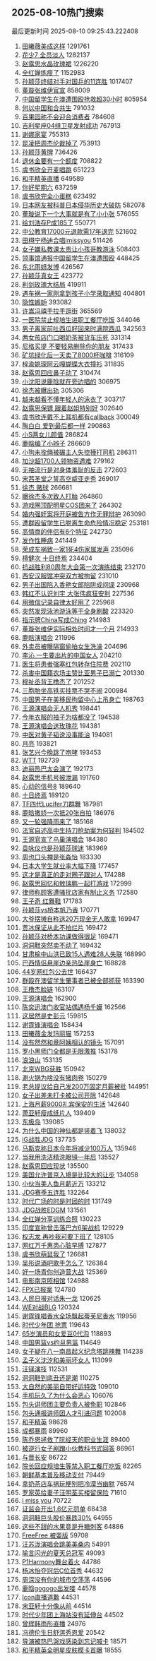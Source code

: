 ## 2025-08-10热门搜索 
最后更新时间 2025-08-10 09:25:43.222408 
1. [田曦薇美成这样](https://s.weibo.com/weibo?q=%E7%94%B0%E6%9B%A6%E8%96%87%E7%BE%8E%E6%88%90%E8%BF%99%E6%A0%B7&t=31&band_rank=1&Refer=top) 1291761
1. [花少7 全员淡人](https://s.weibo.com/weibo?q=%E8%8A%B1%E5%B0%917%20%E5%85%A8%E5%91%98%E6%B7%A1%E4%BA%BA&t=31&band_rank=1&Refer=top) 1282137
1. [赵露思水晶玫瑰裙](https://s.weibo.com/weibo?q=%23%E8%B5%B5%E9%9C%B2%E6%80%9D%E6%B0%B4%E6%99%B6%E7%8E%AB%E7%91%B0%E8%A3%99%23&t=31&band_rank=1&Refer=top) 1226220
1. [全红婵练瘦了](https://s.weibo.com/weibo?q=%E5%85%A8%E7%BA%A2%E5%A9%B5%E7%BB%83%E7%98%A6%E4%BA%86&t=31&band_rank=1&Refer=top) 1152983
1. [孙颖莎终结对手对国乒的11连胜](https://s.weibo.com/weibo?q=%23%E5%AD%99%E9%A2%96%E8%8E%8E%E7%BB%88%E7%BB%93%E5%AF%B9%E6%89%8B%E5%AF%B9%E5%9B%BD%E4%B9%92%E7%9A%8411%E8%BF%9E%E8%83%9C%23&t=31&band_rank=2&Refer=top) 1017407
1. [董璇张维伊官宣](https://s.weibo.com/weibo?q=%23%E8%91%A3%E7%92%87%E5%BC%A0%E7%BB%B4%E4%BC%8A%E5%AE%98%E5%AE%A3%23&t=31&band_rank=2&Refer=top) 858009
1. [中国留学生在澳遭围殴抢救超30小时](https://s.weibo.com/weibo?q=%23%E4%B8%AD%E5%9B%BD%E7%95%99%E5%AD%A6%E7%94%9F%E5%9C%A8%E6%BE%B3%E9%81%AD%E5%9B%B4%E6%AE%B4%E6%8A%A2%E6%95%91%E8%B6%8530%E5%B0%8F%E6%97%B6%23&t=31&band_rank=2&Refer=top) 805954
1. [何以中国和合共生](https://s.weibo.com/weibo?q=%23%E4%BD%95%E4%BB%A5%E4%B8%AD%E5%9B%BD%E5%92%8C%E5%90%88%E5%85%B1%E7%94%9F%23&t=31&band_rank=3&Refer=top) 791032
1. [百果园称不会迎合消费者](https://s.weibo.com/weibo?q=%23%E7%99%BE%E6%9E%9C%E5%9B%AD%E7%A7%B0%E4%B8%8D%E4%BC%9A%E8%BF%8E%E5%90%88%E6%B6%88%E8%B4%B9%E8%80%85%23&t=31&band_rank=4&Refer=top) 784608
1. [吉利星座04组卫星发射成功](https://s.weibo.com/weibo?q=%23%E5%90%89%E5%88%A9%E6%98%9F%E5%BA%A704%E7%BB%84%E5%8D%AB%E6%98%9F%E5%8F%91%E5%B0%84%E6%88%90%E5%8A%9F%23&t=31&band_rank=3&Refer=top) 767913
1. [谢娜家宴](https://s.weibo.com/weibo?q=%23%E8%B0%A2%E5%A8%9C%E5%AE%B6%E5%AE%B4%23&t=31&band_rank=4&Refer=top) 755313
1. [昆凌把周杰伦裁掉了](https://s.weibo.com/weibo?q=%E6%98%86%E5%87%8C%E6%8A%8A%E5%91%A8%E6%9D%B0%E4%BC%A6%E8%A3%81%E6%8E%89%E4%BA%86&t=31&band_rank=4&Refer=top) 753913
1. [孙颖莎黄牌](https://s.weibo.com/weibo?q=%23%E5%AD%99%E9%A2%96%E8%8E%8E%E9%BB%84%E7%89%8C%23&t=31&band_rank=5&Refer=top) 736426
1. [退休金要有一个额度](https://s.weibo.com/weibo?q=%E9%80%80%E4%BC%91%E9%87%91%E8%A6%81%E6%9C%89%E4%B8%80%E4%B8%AA%E9%A2%9D%E5%BA%A6&t=31&band_rank=5&Refer=top) 708822
1. [虞书欣全开麦唱跳](https://s.weibo.com/weibo?q=%E8%99%9E%E4%B9%A6%E6%AC%A3%E5%85%A8%E5%BC%80%E9%BA%A6%E5%94%B1%E8%B7%B3&t=31&band_rank=5&Refer=top) 651223
1. [和平精英直播](https://s.weibo.com/weibo?q=%E5%92%8C%E5%B9%B3%E7%B2%BE%E8%8B%B1%E7%9B%B4%E6%92%AD&t=31&band_rank=6&Refer=top) 649589
1. [你好星期六](https://s.weibo.com/weibo?q=%E4%BD%A0%E5%A5%BD%E6%98%9F%E6%9C%9F%E5%85%AD&t=31&band_rank=7&Refer=top) 637259
1. [虞书欣完全小蛋糕](https://s.weibo.com/weibo?q=%23%E8%99%9E%E4%B9%A6%E6%AC%A3%E5%AE%8C%E5%85%A8%E5%B0%8F%E8%9B%8B%E7%B3%95%23&t=31&band_rank=8&Refer=top) 623492
1. [日本网友被科普日本侵华历史大破防](https://s.weibo.com/weibo?q=%23%E6%97%A5%E6%9C%AC%E7%BD%91%E5%8F%8B%E8%A2%AB%E7%A7%91%E6%99%AE%E6%97%A5%E6%9C%AC%E4%BE%B5%E5%8D%8E%E5%8E%86%E5%8F%B2%E5%A4%A7%E7%A0%B4%E9%98%B2%23&t=31&band_rank=6&Refer=top) 582078
1. [董璇说下一个大事就是有了小小张](https://s.weibo.com/weibo?q=%23%E8%91%A3%E7%92%87%E8%AF%B4%E4%B8%8B%E4%B8%80%E4%B8%AA%E5%A4%A7%E4%BA%8B%E5%B0%B1%E6%98%AF%E6%9C%89%E4%BA%86%E5%B0%8F%E5%B0%8F%E5%BC%A0%23&t=31&band_rank=7&Refer=top) 576055
1. [给刘浩存P成185了](https://s.weibo.com/weibo?q=%E7%BB%99%E5%88%98%E6%B5%A9%E5%AD%98P%E6%88%90185%E4%BA%86&t=31&band_rank=8&Refer=top) 550771
1. [中公教育17000元退款需17年退完](https://s.weibo.com/weibo?q=%23%E4%B8%AD%E5%85%AC%E6%95%99%E8%82%B217000%E5%85%83%E9%80%80%E6%AC%BE%E9%9C%8017%E5%B9%B4%E9%80%80%E5%AE%8C%23&t=31&band_rank=9&Refer=top) 521602
1. [田栩宁杨迪合唱imissyou](https://s.weibo.com/weibo?q=%23%E7%94%B0%E6%A0%A9%E5%AE%81%E6%9D%A8%E8%BF%AA%E5%90%88%E5%94%B1imissyou%23&t=31&band_rank=4&Refer=top) 511426
1. [女子嫌私教课太贵让小孩哥教游泳](https://s.weibo.com/weibo?q=%23%E5%A5%B3%E5%AD%90%E5%AB%8C%E7%A7%81%E6%95%99%E8%AF%BE%E5%A4%AA%E8%B4%B5%E8%AE%A9%E5%B0%8F%E5%AD%A9%E5%93%A5%E6%95%99%E6%B8%B8%E6%B3%B3%23&t=31&band_rank=5&Refer=top) 508403
1. [领事馆通报中国留学生在澳遭围殴](https://s.weibo.com/weibo?q=%23%E9%A2%86%E4%BA%8B%E9%A6%86%E9%80%9A%E6%8A%A5%E4%B8%AD%E5%9B%BD%E7%95%99%E5%AD%A6%E7%94%9F%E5%9C%A8%E6%BE%B3%E9%81%AD%E5%9B%B4%E6%AE%B4%23&t=31&band_rank=6&Refer=top) 448425
1. [东北雨姐发博](https://s.weibo.com/weibo?q=%23%E4%B8%9C%E5%8C%97%E9%9B%A8%E5%A7%90%E5%8F%91%E5%8D%9A%23&t=31&band_rank=7&Refer=top) 426567
1. [孙颖莎真女王](https://s.weibo.com/weibo?q=%E5%AD%99%E9%A2%96%E8%8E%8E%E7%9C%9F%E5%A5%B3%E7%8E%8B&t=31&band_rank=10&Refer=top) 423772
1. [利剑玫瑰大结局](https://s.weibo.com/weibo?q=%E5%88%A9%E5%89%91%E7%8E%AB%E7%91%B0%E5%A4%A7%E7%BB%93%E5%B1%80&t=31&band_rank=13&Refer=top) 419911
1. [遇车祸一家刚拿到孩子小学录取通知](https://s.weibo.com/weibo?q=%23%E9%81%87%E8%BD%A6%E7%A5%B8%E4%B8%80%E5%AE%B6%E5%88%9A%E6%8B%BF%E5%88%B0%E5%AD%A9%E5%AD%90%E5%B0%8F%E5%AD%A6%E5%BD%95%E5%8F%96%E9%80%9A%E7%9F%A5%23&t=31&band_rank=8&Refer=top) 404801
1. [隐性嫉妒](https://s.weibo.com/weibo?q=%E9%9A%90%E6%80%A7%E5%AB%89%E5%A6%92&t=31&band_rank=15&Refer=top) 393082
1. [许嵩冯禧手拉手逛街](https://s.weibo.com/weibo?q=%23%E8%AE%B8%E5%B5%A9%E5%86%AF%E7%A6%A7%E6%89%8B%E6%8B%89%E6%89%8B%E9%80%9B%E8%A1%97%23&t=31&band_rank=12&Refer=top) 365569
1. [一医院禁止规培生进职工餐厅吃饭](https://s.weibo.com/weibo?q=%23%E4%B8%80%E5%8C%BB%E9%99%A2%E7%A6%81%E6%AD%A2%E8%A7%84%E5%9F%B9%E7%94%9F%E8%BF%9B%E8%81%8C%E5%B7%A5%E9%A4%90%E5%8E%85%E5%90%83%E9%A5%AD%23&t=31&band_rank=10&Refer=top) 344046
1. [男子离家前吐西瓜籽回来时满院西瓜](https://s.weibo.com/weibo?q=%23%E7%94%B7%E5%AD%90%E7%A6%BB%E5%AE%B6%E5%89%8D%E5%90%90%E8%A5%BF%E7%93%9C%E7%B1%BD%E5%9B%9E%E6%9D%A5%E6%97%B6%E6%BB%A1%E9%99%A2%E8%A5%BF%E7%93%9C%23&t=31&band_rank=21&Refer=top) 342563
1. [两女孩店门口喝奶茶被货车压死](https://s.weibo.com/weibo?q=%E4%B8%A4%E5%A5%B3%E5%AD%A9%E5%BA%97%E9%97%A8%E5%8F%A3%E5%96%9D%E5%A5%B6%E8%8C%B6%E8%A2%AB%E8%B4%A7%E8%BD%A6%E5%8E%8B%E6%AD%BB&t=31&band_rank=11&Refer=top) 331314
1. [尼格买提 不要轻易删除你的朋友](https://s.weibo.com/weibo?q=%E5%B0%BC%E6%A0%BC%E4%B9%B0%E6%8F%90%20%E4%B8%8D%E8%A6%81%E8%BD%BB%E6%98%93%E5%88%A0%E9%99%A4%E4%BD%A0%E7%9A%84%E6%9C%8B%E5%8F%8B&t=31&band_rank=13&Refer=top) 317433
1. [矿坑绿化后一天卖了8000杯咖啡](https://s.weibo.com/weibo?q=%23%E7%9F%BF%E5%9D%91%E7%BB%BF%E5%8C%96%E5%90%8E%E4%B8%80%E5%A4%A9%E5%8D%96%E4%BA%868000%E6%9D%AF%E5%92%96%E5%95%A1%23&t=31&band_rank=10&Refer=top) 316109
1. [梓渝姚琛阿云嘎蝴蝶大衣撞衫](https://s.weibo.com/weibo?q=%E6%A2%93%E6%B8%9D%E5%A7%9A%E7%90%9B%E9%98%BF%E4%BA%91%E5%98%8E%E8%9D%B4%E8%9D%B6%E5%A4%A7%E8%A1%A3%E6%92%9E%E8%A1%AB&t=31&band_rank=14&Refer=top) 311835
1. [赵露思回应鼻子动了](https://s.weibo.com/weibo?q=%23%E8%B5%B5%E9%9C%B2%E6%80%9D%E5%9B%9E%E5%BA%94%E9%BC%BB%E5%AD%90%E5%8A%A8%E4%BA%86%23&t=31&band_rank=11&Refer=top) 310474
1. [小沈阳说鹿晗就在旁边唱的](https://s.weibo.com/weibo?q=%23%E5%B0%8F%E6%B2%88%E9%98%B3%E8%AF%B4%E9%B9%BF%E6%99%97%E5%B0%B1%E5%9C%A8%E6%97%81%E8%BE%B9%E5%94%B1%E7%9A%84%23&t=31&band_rank=9&Refer=top) 306975
1. [徐杰被曝出轨](https://s.weibo.com/weibo?q=%23%E5%BE%90%E6%9D%B0%E8%A2%AB%E6%9B%9D%E5%87%BA%E8%BD%A8%23&t=31&band_rank=12&Refer=top) 305306
1. [越来越看不懂年轻人的泳衣了](https://s.weibo.com/weibo?q=%E8%B6%8A%E6%9D%A5%E8%B6%8A%E7%9C%8B%E4%B8%8D%E6%87%82%E5%B9%B4%E8%BD%BB%E4%BA%BA%E7%9A%84%E6%B3%B3%E8%A1%A3%E4%BA%86&t=31&band_rank=17&Refer=top) 303717
1. [赵露思保镖 跟着赵姐特别好](https://s.weibo.com/weibo?q=%E8%B5%B5%E9%9C%B2%E6%80%9D%E4%BF%9D%E9%95%96%20%E8%B7%9F%E7%9D%80%E8%B5%B5%E5%A7%90%E7%89%B9%E5%88%AB%E5%A5%BD&t=31&band_rank=15&Refer=top) 302640
1. [虞书欣连戴不上耳机都有callback](https://s.weibo.com/weibo?q=%E8%99%9E%E4%B9%A6%E6%AC%A3%E8%BF%9E%E6%88%B4%E4%B8%8D%E4%B8%8A%E8%80%B3%E6%9C%BA%E9%83%BD%E6%9C%89callback&t=31&band_rank=13&Refer=top) 300049
1. [陶白白 爱到最后都一样](https://s.weibo.com/weibo?q=%E9%99%B6%E7%99%BD%E7%99%BD%20%E7%88%B1%E5%88%B0%E6%9C%80%E5%90%8E%E9%83%BD%E4%B8%80%E6%A0%B7&t=31&band_rank=2&Refer=top) 290863
1. [小S两女儿颜值](https://s.weibo.com/weibo?q=%23%E5%B0%8FS%E4%B8%A4%E5%A5%B3%E5%84%BF%E9%A2%9C%E5%80%BC%23&t=31&band_rank=15&Refer=top) 286824
1. [鹿晗编了小辫子](https://s.weibo.com/weibo?q=%23%E9%B9%BF%E6%99%97%E7%BC%96%E4%BA%86%E5%B0%8F%E8%BE%AB%E5%AD%90%23&t=31&band_rank=16&Refer=top) 286609
1. [小狗未拴绳被碾主人失控捶打司机](https://s.weibo.com/weibo?q=%23%E5%B0%8F%E7%8B%97%E6%9C%AA%E6%8B%B4%E7%BB%B3%E8%A2%AB%E7%A2%BE%E4%B8%BB%E4%BA%BA%E5%A4%B1%E6%8E%A7%E6%8D%B6%E6%89%93%E5%8F%B8%E6%9C%BA%23&t=31&band_rank=16&Refer=top) 286311
1. [加沙超1700人领物资遇难](https://s.weibo.com/weibo?q=%23%E5%8A%A0%E6%B2%99%E8%B6%851700%E4%BA%BA%E9%A2%86%E7%89%A9%E8%B5%84%E9%81%87%E9%9A%BE%23&t=31&band_rank=10&Refer=top) 279162
1. [无袖流行是对身体羞耻的反击](https://s.weibo.com/weibo?q=%23%E6%97%A0%E8%A2%96%E6%B5%81%E8%A1%8C%E6%98%AF%E5%AF%B9%E8%BA%AB%E4%BD%93%E7%BE%9E%E8%80%BB%E7%9A%84%E5%8F%8D%E5%87%BB%23&t=31&band_rank=11&Refer=top) 272603
1. [宋茜圣堂之誓高空威亚走秀](https://s.weibo.com/weibo?q=%23%E5%AE%8B%E8%8C%9C%E5%9C%A3%E5%A0%82%E4%B9%8B%E8%AA%93%E9%AB%98%E7%A9%BA%E5%A8%81%E4%BA%9A%E8%B5%B0%E7%A7%80%23&t=31&band_rank=17&Refer=top) 269017
1. [徐杰 赌球](https://s.weibo.com/weibo?q=%E5%BE%90%E6%9D%B0%20%E8%B5%8C%E7%90%83&t=31&band_rank=18&Refer=top) 266681
1. [曝徐杰多次致人打胎](https://s.weibo.com/weibo?q=%23%E6%9B%9D%E5%BE%90%E6%9D%B0%E5%A4%9A%E6%AC%A1%E8%87%B4%E4%BA%BA%E6%89%93%E8%83%8E%23&t=31&band_rank=12&Refer=top) 264860
1. [游戏圈顶配明星COS团来了](https://s.weibo.com/weibo?q=%23%E6%B8%B8%E6%88%8F%E5%9C%88%E9%A1%B6%E9%85%8D%E6%98%8E%E6%98%9FCOS%E5%9B%A2%E6%9D%A5%E4%BA%86%23&t=31&band_rank=19&Refer=top) 264302
1. [婚内强奸案将开庭被告方作无罪辩护](https://s.weibo.com/weibo?q=%23%E5%A9%9A%E5%86%85%E5%BC%BA%E5%A5%B8%E6%A1%88%E5%B0%86%E5%BC%80%E5%BA%AD%E8%A2%AB%E5%91%8A%E6%96%B9%E4%BD%9C%E6%97%A0%E7%BD%AA%E8%BE%A9%E6%8A%A4%23&t=31&band_rank=20&Refer=top) 263090
1. [遭群殴留学生已脱离生命危险情况稳定](https://s.weibo.com/weibo?q=%23%E9%81%AD%E7%BE%A4%E6%AE%B4%E7%95%99%E5%AD%A6%E7%94%9F%E5%B7%B2%E8%84%B1%E7%A6%BB%E7%94%9F%E5%91%BD%E5%8D%B1%E9%99%A9%E6%83%85%E5%86%B5%E7%A8%B3%E5%AE%9A%23&t=31&band_rank=13&Refer=top) 253181
1. [高情商的伴侣有6个特征](https://s.weibo.com/weibo?q=%23%E9%AB%98%E6%83%85%E5%95%86%E7%9A%84%E4%BC%B4%E4%BE%A3%E6%9C%896%E4%B8%AA%E7%89%B9%E5%BE%81%23&t=31&band_rank=20&Refer=top) 242730
1. [发作性睡病](https://s.weibo.com/weibo?q=%E5%8F%91%E4%BD%9C%E6%80%A7%E7%9D%A1%E7%97%85&t=31&band_rank=33&Refer=top) 241449
1. [荣成车祸致一家1死4伤家属发声](https://s.weibo.com/weibo?q=%23%E8%8D%A3%E6%88%90%E8%BD%A6%E7%A5%B8%E8%87%B4%E4%B8%80%E5%AE%B61%E6%AD%BB4%E4%BC%A4%E5%AE%B6%E5%B1%9E%E5%8F%91%E5%A3%B0%23&t=31&band_rank=17&Refer=top) 235096
1. [檀健次 十日终焉](https://s.weibo.com/weibo?q=%E6%AA%80%E5%81%A5%E6%AC%A1%20%E5%8D%81%E6%97%A5%E7%BB%88%E7%84%89&t=31&band_rank=6&Refer=top) 234404
1. [抗战胜利80周年大会第一次演练结束](https://s.weibo.com/weibo?q=%23%E6%8A%97%E6%88%98%E8%83%9C%E5%88%A980%E5%91%A8%E5%B9%B4%E5%A4%A7%E4%BC%9A%E7%AC%AC%E4%B8%80%E6%AC%A1%E6%BC%94%E7%BB%83%E7%BB%93%E6%9D%9F%23&t=31&band_rank=15&Refer=top) 232170
1. [西安汉服馆冲突双方被拘留](https://s.weibo.com/weibo?q=%23%E8%A5%BF%E5%AE%89%E6%B1%89%E6%9C%8D%E9%A6%86%E5%86%B2%E7%AA%81%E5%8F%8C%E6%96%B9%E8%A2%AB%E6%8B%98%E7%95%99%23&t=31&band_rank=22&Refer=top) 231010
1. [男子出国陷入香艳女郎陷阱成间谍](https://s.weibo.com/weibo?q=%23%E7%94%B7%E5%AD%90%E5%87%BA%E5%9B%BD%E9%99%B7%E5%85%A5%E9%A6%99%E8%89%B3%E5%A5%B3%E9%83%8E%E9%99%B7%E9%98%B1%E6%88%90%E9%97%B4%E8%B0%8D%23&t=31&band_rank=16&Refer=top) 230968
1. [韩红不认识刘宇 大张伟疯狂安利](https://s.weibo.com/weibo?q=%E9%9F%A9%E7%BA%A2%E4%B8%8D%E8%AE%A4%E8%AF%86%E5%88%98%E5%AE%87%20%E5%A4%A7%E5%BC%A0%E4%BC%9F%E7%96%AF%E7%8B%82%E5%AE%89%E5%88%A9&t=31&band_rank=22&Refer=top) 227536
1. [用微信记录自律太好用了](https://s.weibo.com/weibo?q=%E7%94%A8%E5%BE%AE%E4%BF%A1%E8%AE%B0%E5%BD%95%E8%87%AA%E5%BE%8B%E5%A4%AA%E5%A5%BD%E7%94%A8%E4%BA%86&t=31&band_rank=4&Refer=top) 225968
1. [突然发现泳池游泳等于全身刷酸](https://s.weibo.com/weibo?q=%23%E7%AA%81%E7%84%B6%E5%8F%91%E7%8E%B0%E6%B3%B3%E6%B1%A0%E6%B8%B8%E6%B3%B3%E7%AD%89%E4%BA%8E%E5%85%A8%E8%BA%AB%E5%88%B7%E9%85%B8%23&t=31&band_rank=18&Refer=top) 223320
1. [指示牌China写成Ching](https://s.weibo.com/weibo?q=%23%E6%8C%87%E7%A4%BA%E7%89%8CChina%E5%86%99%E6%88%90Ching%23&t=31&band_rank=19&Refer=top) 214983
1. [董璇张维伊实际相处时间才一个月](https://s.weibo.com/weibo?q=%23%E8%91%A3%E7%92%87%E5%BC%A0%E7%BB%B4%E4%BC%8A%E5%AE%9E%E9%99%85%E7%9B%B8%E5%A4%84%E6%97%B6%E9%97%B4%E6%89%8D%E4%B8%80%E4%B8%AA%E6%9C%88%23&t=31&band_rank=23&Refer=top) 214933
1. [鹿晗演唱会](https://s.weibo.com/weibo?q=%E9%B9%BF%E6%99%97%E6%BC%94%E5%94%B1%E4%BC%9A&t=31&band_rank=23&Refer=top) 211996
1. [外卖员被曝隔窗偷拍女生洗澡](https://s.weibo.com/weibo?q=%23%E5%A4%96%E5%8D%96%E5%91%98%E8%A2%AB%E6%9B%9D%E9%9A%94%E7%AA%97%E5%81%B7%E6%8B%8D%E5%A5%B3%E7%94%9F%E6%B4%97%E6%BE%A1%23&t=31&band_rank=25&Refer=top) 204696
1. [李沁 一生要出片的中国女人](https://s.weibo.com/weibo?q=%E6%9D%8E%E6%B2%81%20%E4%B8%80%E7%94%9F%E8%A6%81%E5%87%BA%E7%89%87%E7%9A%84%E4%B8%AD%E5%9B%BD%E5%A5%B3%E4%BA%BA&t=31&band_rank=24&Refer=top) 204210
1. [医生将患者强塞红包转存住院费](https://s.weibo.com/weibo?q=%23%E5%8C%BB%E7%94%9F%E5%B0%86%E6%82%A3%E8%80%85%E5%BC%BA%E5%A1%9E%E7%BA%A2%E5%8C%85%E8%BD%AC%E5%AD%98%E4%BD%8F%E9%99%A2%E8%B4%B9%23&t=31&band_rank=5&Refer=top) 202110
1. [杀害中国籍农场主赞比亚男子已溺亡](https://s.weibo.com/weibo?q=%23%E6%9D%80%E5%AE%B3%E4%B8%AD%E5%9B%BD%E7%B1%8D%E5%86%9C%E5%9C%BA%E4%B8%BB%E8%B5%9E%E6%AF%94%E4%BA%9A%E7%94%B7%E5%AD%90%E5%B7%B2%E6%BA%BA%E4%BA%A1%23&t=31&band_rank=20&Refer=top) 201330
1. [穆祉丞背王橹杰了](https://s.weibo.com/weibo?q=%23%E7%A9%86%E7%A5%89%E4%B8%9E%E8%83%8C%E7%8E%8B%E6%A9%B9%E6%9D%B0%E4%BA%86%23&t=31&band_rank=25&Refer=top) 201252
1. [三胞胎坐高铁买挂票不哭不闹](https://s.weibo.com/weibo?q=%23%E4%B8%89%E8%83%9E%E8%83%8E%E5%9D%90%E9%AB%98%E9%93%81%E4%B9%B0%E6%8C%82%E7%A5%A8%E4%B8%8D%E5%93%AD%E4%B8%8D%E9%97%B9%23&t=31&band_rank=21&Refer=top) 200984
1. [中国男子在美移民拘留中心上吊身亡](https://s.weibo.com/weibo?q=%23%E4%B8%AD%E5%9B%BD%E7%94%B7%E5%AD%90%E5%9C%A8%E7%BE%8E%E7%A7%BB%E6%B0%91%E6%8B%98%E7%95%99%E4%B8%AD%E5%BF%83%E4%B8%8A%E5%90%8A%E8%BA%AB%E4%BA%A1%23&t=31&band_rank=22&Refer=top) 198763
1. [王源演唱会无人机秀](https://s.weibo.com/weibo?q=%E7%8E%8B%E6%BA%90%E6%BC%94%E5%94%B1%E4%BC%9A%E6%97%A0%E4%BA%BA%E6%9C%BA%E7%A7%80&t=31&band_rank=26&Refer=top) 198441
1. [今年衣服的袖子为啥都没了](https://s.weibo.com/weibo?q=%23%E4%BB%8A%E5%B9%B4%E8%A1%A3%E6%9C%8D%E7%9A%84%E8%A2%96%E5%AD%90%E4%B8%BA%E5%95%A5%E9%83%BD%E6%B2%A1%E4%BA%86%23&t=31&band_rank=6&Refer=top) 194538
1. [王源演唱会送玫瑰花](https://s.weibo.com/weibo?q=%23%E7%8E%8B%E6%BA%90%E6%BC%94%E5%94%B1%E4%BC%9A%E9%80%81%E7%8E%AB%E7%91%B0%E8%8A%B1%23&t=31&band_rank=23&Refer=top) 194381
1. [中医对黄子韬说没事能治](https://s.weibo.com/weibo?q=%E4%B8%AD%E5%8C%BB%E5%AF%B9%E9%BB%84%E5%AD%90%E9%9F%AC%E8%AF%B4%E6%B2%A1%E4%BA%8B%E8%83%BD%E6%B2%BB&t=31&band_rank=24&Refer=top) 194081
1. [月亮](https://s.weibo.com/weibo?q=%E6%9C%88%E4%BA%AE&t=31&band_rank=26&Refer=top) 193821
1. [张艺兴今晚跳了咆哮](https://s.weibo.com/weibo?q=%23%E5%BC%A0%E8%89%BA%E5%85%B4%E4%BB%8A%E6%99%9A%E8%B7%B3%E4%BA%86%E5%92%86%E5%93%AE%23&t=31&band_rank=27&Refer=top) 193453
1. [WTT](https://s.weibo.com/weibo?q=WTT&t=31&band_rank=27&Refer=top) 192739
1. [迪丽热巴太会演了](https://s.weibo.com/weibo?q=%23%E8%BF%AA%E4%B8%BD%E7%83%AD%E5%B7%B4%E5%A4%AA%E4%BC%9A%E6%BC%94%E4%BA%86%23&t=31&band_rank=28&Refer=top) 192173
1. [赵露思手机号被泄漏](https://s.weibo.com/weibo?q=%23%E8%B5%B5%E9%9C%B2%E6%80%9D%E6%89%8B%E6%9C%BA%E5%8F%B7%E8%A2%AB%E6%B3%84%E6%BC%8F%23&t=31&band_rank=7&Refer=top) 191760
1. [心动的信号8](https://s.weibo.com/weibo?q=%E5%BF%83%E5%8A%A8%E7%9A%84%E4%BF%A1%E5%8F%B78&t=31&band_rank=25&Refer=top) 189640
1. [十日终焉](https://s.weibo.com/weibo?q=%E5%8D%81%E6%97%A5%E7%BB%88%E7%84%89&t=31&band_rank=26&Refer=top) 189120
1. [TF四代Lucifer刀群舞](https://s.weibo.com/weibo?q=%23TF%E5%9B%9B%E4%BB%A3Lucifer%E5%88%80%E7%BE%A4%E8%88%9E%23&t=31&band_rank=27&Refer=top) 187981
1. [鹿晗撒娇一次抵20张自拍](https://s.weibo.com/weibo?q=%23%E9%B9%BF%E6%99%97%E6%92%92%E5%A8%87%E4%B8%80%E6%AC%A1%E6%8A%B520%E5%BC%A0%E8%87%AA%E6%8B%8D%23&t=31&band_rank=29&Refer=top) 186976
1. [又一轮强降雨来了](https://s.weibo.com/weibo?q=%23%E5%8F%88%E4%B8%80%E8%BD%AE%E5%BC%BA%E9%99%8D%E9%9B%A8%E6%9D%A5%E4%BA%86%23&t=31&band_rank=28&Refer=top) 185168
1. [法官自述高中生持刀抢劫案为何轻判](https://s.weibo.com/weibo?q=%23%E6%B3%95%E5%AE%98%E8%87%AA%E8%BF%B0%E9%AB%98%E4%B8%AD%E7%94%9F%E6%8C%81%E5%88%80%E6%8A%A2%E5%8A%AB%E6%A1%88%E4%B8%BA%E4%BD%95%E8%BD%BB%E5%88%A4%23&t=31&band_rank=30&Refer=top) 184502
1. [王源官宣了鸟巢演唱会](https://s.weibo.com/weibo?q=%23%E7%8E%8B%E6%BA%90%E5%AE%98%E5%AE%A3%E4%BA%86%E9%B8%9F%E5%B7%A2%E6%BC%94%E5%94%B1%E4%BC%9A%23&t=31&band_rank=31&Refer=top) 184380
1. [袁咏仪也是孙颖莎球迷](https://s.weibo.com/weibo?q=%23%E8%A2%81%E5%92%8F%E4%BB%AA%E4%B9%9F%E6%98%AF%E5%AD%99%E9%A2%96%E8%8E%8E%E7%90%83%E8%BF%B7%23&t=31&band_rank=32&Refer=top) 183969
1. [周也口头禅是张淼怡](https://s.weibo.com/weibo?q=%E5%91%A8%E4%B9%9F%E5%8F%A3%E5%A4%B4%E7%A6%85%E6%98%AF%E5%BC%A0%E6%B7%BC%E6%80%A1&t=31&band_rank=33&Refer=top) 183330
1. [日本大学生就业率大幅下降](https://s.weibo.com/weibo?q=%E6%97%A5%E6%9C%AC%E5%A4%A7%E5%AD%A6%E7%94%9F%E5%B0%B1%E4%B8%9A%E7%8E%87%E5%A4%A7%E5%B9%85%E4%B8%8B%E9%99%8D&t=31&band_rank=28&Refer=top) 177457
1. [这才是真正的走对圈子跟对人](https://s.weibo.com/weibo?q=%E8%BF%99%E6%89%8D%E6%98%AF%E7%9C%9F%E6%AD%A3%E7%9A%84%E8%B5%B0%E5%AF%B9%E5%9C%88%E5%AD%90%E8%B7%9F%E5%AF%B9%E4%BA%BA&t=31&band_rank=29&Refer=top) 174288
1. [赵露思回忆和敖瑞鹏一起打游戏](https://s.weibo.com/weibo?q=%23%E8%B5%B5%E9%9C%B2%E6%80%9D%E5%9B%9E%E5%BF%86%E5%92%8C%E6%95%96%E7%91%9E%E9%B9%8F%E4%B8%80%E8%B5%B7%E6%89%93%E6%B8%B8%E6%88%8F%23&t=31&band_rank=34&Refer=top) 172999
1. [律师称顾客遭骚扰店家有制止义务](https://s.weibo.com/weibo?q=%23%E5%BE%8B%E5%B8%88%E7%A7%B0%E9%A1%BE%E5%AE%A2%E9%81%AD%E9%AA%9A%E6%89%B0%E5%BA%97%E5%AE%B6%E6%9C%89%E5%88%B6%E6%AD%A2%E4%B9%89%E5%8A%A1%23&t=31&band_rank=30&Refer=top) 172580
1. [王子奇 红舞鞋](https://s.weibo.com/weibo?q=%E7%8E%8B%E5%AD%90%E5%A5%87%20%E7%BA%A2%E8%88%9E%E9%9E%8B&t=31&band_rank=31&Refer=top) 171783
1. [孙颖莎vs桥本帆乃香](https://s.weibo.com/weibo?q=%23%E5%AD%99%E9%A2%96%E8%8E%8Evs%E6%A1%A5%E6%9C%AC%E5%B8%86%E4%B9%83%E9%A6%99%23&t=31&band_rank=29&Refer=top) 170771
1. [大爷摆摊自称送20万现金无人敢拿](https://s.weibo.com/weibo?q=%23%E5%A4%A7%E7%88%B7%E6%91%86%E6%91%8A%E8%87%AA%E7%A7%B0%E9%80%8120%E4%B8%87%E7%8E%B0%E9%87%91%E6%97%A0%E4%BA%BA%E6%95%A2%E6%8B%BF%23&t=31&band_rank=9&Refer=top) 169947
1. [贾冰保证从此不拍烂片](https://s.weibo.com/weibo?q=%E8%B4%BE%E5%86%B0%E4%BF%9D%E8%AF%81%E4%BB%8E%E6%AD%A4%E4%B8%8D%E6%8B%8D%E7%83%82%E7%89%87&t=31&band_rank=30&Refer=top) 169472
1. [孙颖莎对桥本功课做得很足](https://s.weibo.com/weibo?q=%E5%AD%99%E9%A2%96%E8%8E%8E%E5%AF%B9%E6%A1%A5%E6%9C%AC%E5%8A%9F%E8%AF%BE%E5%81%9A%E5%BE%97%E5%BE%88%E8%B6%B3&t=31&band_rank=31&Refer=top) 169471
1. [洞洞鞋突然卖不动了](https://s.weibo.com/weibo?q=%23%E6%B4%9E%E6%B4%9E%E9%9E%8B%E7%AA%81%E7%84%B6%E5%8D%96%E4%B8%8D%E5%8A%A8%E4%BA%86%23&t=31&band_rank=21&Refer=top) 169432
1. [甘肃榆中山洪已致15人遇难28人失联](https://s.weibo.com/weibo?q=%23%E7%94%98%E8%82%83%E6%A6%86%E4%B8%AD%E5%B1%B1%E6%B4%AA%E5%B7%B2%E8%87%B415%E4%BA%BA%E9%81%87%E9%9A%BE28%E4%BA%BA%E5%A4%B1%E8%81%94%23&t=31&band_rank=33&Refer=top) 168990
1. [巴西情侣悬崖边亲热坠崖身亡](https://s.weibo.com/weibo?q=%23%E5%B7%B4%E8%A5%BF%E6%83%85%E4%BE%A3%E6%82%AC%E5%B4%96%E8%BE%B9%E4%BA%B2%E7%83%AD%E5%9D%A0%E5%B4%96%E8%BA%AB%E4%BA%A1%23&t=31&band_rank=21&Refer=top) 168828
1. [44岁网红包公去世](https://s.weibo.com/weibo?q=%2344%E5%B2%81%E7%BD%91%E7%BA%A2%E5%8C%85%E5%85%AC%E5%8E%BB%E4%B8%96%23&t=31&band_rank=32&Refer=top) 166437
1. [群殴在澳留学生肇事者已被全部抓获](https://s.weibo.com/weibo?q=%23%E7%BE%A4%E6%AE%B4%E5%9C%A8%E6%BE%B3%E7%95%99%E5%AD%A6%E7%94%9F%E8%82%87%E4%BA%8B%E8%80%85%E5%B7%B2%E8%A2%AB%E5%85%A8%E9%83%A8%E6%8A%93%E8%8E%B7%23&t=31&band_rank=23&Refer=top) 163390
1. [王橹杰脸链](https://s.weibo.com/weibo?q=%23%E7%8E%8B%E6%A9%B9%E6%9D%B0%E8%84%B8%E9%93%BE%23&t=31&band_rank=34&Refer=top) 163107
1. [王源演唱会](https://s.weibo.com/weibo?q=%E7%8E%8B%E6%BA%90%E6%BC%94%E5%94%B1%E4%BC%9A&t=31&band_rank=35&Refer=top) 162900
1. [陈奕迅澳门收官站偶遇杨千嬅](https://s.weibo.com/weibo?q=%E9%99%88%E5%A5%95%E8%BF%85%E6%BE%B3%E9%97%A8%E6%94%B6%E5%AE%98%E7%AB%99%E5%81%B6%E9%81%87%E6%9D%A8%E5%8D%83%E5%AC%85&t=31&band_rank=36&Refer=top) 162566
1. [这居然是史彭元](https://s.weibo.com/weibo?q=%E8%BF%99%E5%B1%85%E7%84%B6%E6%98%AF%E5%8F%B2%E5%BD%AD%E5%85%83&t=31&band_rank=35&Refer=top) 159815
1. [谢霆锋演唱会](https://s.weibo.com/weibo?q=%E8%B0%A2%E9%9C%86%E9%94%8B%E6%BC%94%E5%94%B1%E4%BC%9A&t=31&band_rank=37&Refer=top) 158434
1. [田曦薇金发玛丽猫](https://s.weibo.com/weibo?q=%23%E7%94%B0%E6%9B%A6%E8%96%87%E9%87%91%E5%8F%91%E7%8E%9B%E4%B8%BD%E7%8C%AB%23&t=31&band_rank=37&Refer=top) 157253
1. [没有然然和章阿姨相认的镜头](https://s.weibo.com/weibo?q=%E6%B2%A1%E6%9C%89%E7%84%B6%E7%84%B6%E5%92%8C%E7%AB%A0%E9%98%BF%E5%A7%A8%E7%9B%B8%E8%AE%A4%E7%9A%84%E9%95%9C%E5%A4%B4&t=31&band_rank=38&Refer=top) 157091
1. [罗小黑师门全都是无限激推](https://s.weibo.com/weibo?q=%E7%BD%97%E5%B0%8F%E9%BB%91%E5%B8%88%E9%97%A8%E5%85%A8%E9%83%BD%E6%98%AF%E6%97%A0%E9%99%90%E6%BF%80%E6%8E%A8&t=31&band_rank=38&Refer=top) 153178
1. [浪浪山](https://s.weibo.com/weibo?q=%E6%B5%AA%E6%B5%AA%E5%B1%B1&t=31&band_rank=36&Refer=top) 153135
1. [北京WBG获胜](https://s.weibo.com/weibo?q=%E5%8C%97%E4%BA%ACWBG%E8%8E%B7%E8%83%9C&t=31&band_rank=37&Refer=top) 150942
1. [涮火锅为啥没有猪肉卷](https://s.weibo.com/weibo?q=%23%E6%B6%AE%E7%81%AB%E9%94%85%E4%B8%BA%E5%95%A5%E6%B2%A1%E6%9C%89%E7%8C%AA%E8%82%89%E5%8D%B7%23&t=31&band_rank=39&Refer=top) 150279
1. [老总提议给自己发200万固定月薪被批](https://s.weibo.com/weibo?q=%23%E8%80%81%E6%80%BB%E6%8F%90%E8%AE%AE%E7%BB%99%E8%87%AA%E5%B7%B1%E5%8F%91200%E4%B8%87%E5%9B%BA%E5%AE%9A%E6%9C%88%E8%96%AA%E8%A2%AB%E6%89%B9%23&t=31&band_rank=10&Refer=top) 144951
1. [女子出差未打卡被公司开除](https://s.weibo.com/weibo?q=%23%E5%A5%B3%E5%AD%90%E5%87%BA%E5%B7%AE%E6%9C%AA%E6%89%93%E5%8D%A1%E8%A2%AB%E5%85%AC%E5%8F%B8%E5%BC%80%E9%99%A4%23&t=31&band_rank=40&Refer=top) 142648
1. [上海月薪9000礼宾保安的生活](https://s.weibo.com/weibo?q=%E4%B8%8A%E6%B5%B7%E6%9C%88%E8%96%AA9000%E7%A4%BC%E5%AE%BE%E4%BF%9D%E5%AE%89%E7%9A%84%E7%94%9F%E6%B4%BB&t=31&band_rank=25&Refer=top) 142640
1. [萧亚轩瘦成纸片人](https://s.weibo.com/weibo?q=%E8%90%A7%E4%BA%9A%E8%BD%A9%E7%98%A6%E6%88%90%E7%BA%B8%E7%89%87%E4%BA%BA&t=31&band_rank=41&Refer=top) 139409
1. [东极岛](https://s.weibo.com/weibo?q=%E4%B8%9C%E6%9E%81%E5%B2%9B&t=31&band_rank=38&Refer=top) 139085
1. [为什么中国的神仙都是竖着飞](https://s.weibo.com/weibo?q=%23%E4%B8%BA%E4%BB%80%E4%B9%88%E4%B8%AD%E5%9B%BD%E7%9A%84%E7%A5%9E%E4%BB%99%E9%83%BD%E6%98%AF%E7%AB%96%E7%9D%80%E9%A3%9E%23&t=31&band_rank=39&Refer=top) 138032
1. [iG战胜JDG](https://s.weibo.com/weibo?q=%23iG%E6%88%98%E8%83%9CJDG%23&t=31&band_rank=40&Refer=top) 137735
1. [马斯克称日本今年将减少100万人](https://s.weibo.com/weibo?q=%23%E9%A9%AC%E6%96%AF%E5%85%8B%E7%A7%B0%E6%97%A5%E6%9C%AC%E4%BB%8A%E5%B9%B4%E5%B0%86%E5%87%8F%E5%B0%91100%E4%B8%87%E4%BA%BA%23&t=31&band_rank=42&Refer=top) 135946
1. [当我用洗洁精洗眼镜一年后](https://s.weibo.com/weibo?q=%23%E5%BD%93%E6%88%91%E7%94%A8%E6%B4%97%E6%B4%81%E7%B2%BE%E6%B4%97%E7%9C%BC%E9%95%9C%E4%B8%80%E5%B9%B4%E5%90%8E%23&t=31&band_rank=44&Refer=top) 135527
1. [赵露思回应现状](https://s.weibo.com/weibo?q=%23%E8%B5%B5%E9%9C%B2%E6%80%9D%E5%9B%9E%E5%BA%94%E7%8E%B0%E7%8A%B6%23&t=31&band_rank=39&Refer=top) 135500
1. [美国允许普京入境是比较大的让步](https://s.weibo.com/weibo?q=%23%E7%BE%8E%E5%9B%BD%E5%85%81%E8%AE%B8%E6%99%AE%E4%BA%AC%E5%85%A5%E5%A2%83%E6%98%AF%E6%AF%94%E8%BE%83%E5%A4%A7%E7%9A%84%E8%AE%A9%E6%AD%A5%23&t=31&band_rank=26&Refer=top) 134058
1. [小伙当美人鱼月薪近万](https://s.weibo.com/weibo?q=%23%E5%B0%8F%E4%BC%99%E5%BD%93%E7%BE%8E%E4%BA%BA%E9%B1%BC%E6%9C%88%E8%96%AA%E8%BF%91%E4%B8%87%23&t=31&band_rank=40&Refer=top) 133212
1. [JDG赛季五连胜](https://s.weibo.com/weibo?q=%23JDG%E8%B5%9B%E5%AD%A3%E4%BA%94%E8%BF%9E%E8%83%9C%23&t=31&band_rank=41&Refer=top) 132264
1. [时代广场的时是时团的时](https://s.weibo.com/weibo?q=%23%E6%97%B6%E4%BB%A3%E5%B9%BF%E5%9C%BA%E7%9A%84%E6%97%B6%E6%98%AF%E6%97%B6%E5%9B%A2%E7%9A%84%E6%97%B6%23&t=31&band_rank=43&Refer=top) 131749
1. [JDG战胜EDGM](https://s.weibo.com/weibo?q=JDG%E6%88%98%E8%83%9CEDGM&t=31&band_rank=42&Refer=top) 131561
1. [全红婵分享训练合照](https://s.weibo.com/weibo?q=%23%E5%85%A8%E7%BA%A2%E5%A9%B5%E5%88%86%E4%BA%AB%E8%AE%AD%E7%BB%83%E5%90%88%E7%85%A7%23&t=31&band_rank=43&Refer=top) 130223
1. [印度宣称曾击落巴方6架战机](https://s.weibo.com/weibo?q=%E5%8D%B0%E5%BA%A6%E5%AE%A3%E7%A7%B0%E6%9B%BE%E5%87%BB%E8%90%BD%E5%B7%B4%E6%96%B96%E6%9E%B6%E6%88%98%E6%9C%BA&t=31&band_rank=42&Refer=top) 129229
1. [权志龙 再吵我可要下班了](https://s.weibo.com/weibo?q=%E6%9D%83%E5%BF%97%E9%BE%99%20%E5%86%8D%E5%90%B5%E6%88%91%E5%8F%AF%E8%A6%81%E4%B8%8B%E7%8F%AD%E4%BA%86&t=31&band_rank=43&Refer=top) 128105
1. [网红万千惠患心脏早搏](https://s.weibo.com/weibo?q=%E7%BD%91%E7%BA%A2%E4%B8%87%E5%8D%83%E6%83%A0%E6%82%A3%E5%BF%83%E8%84%8F%E6%97%A9%E6%90%8F&t=31&band_rank=44&Refer=top) 127877
1. [虞书欣萌鼠我了](https://s.weibo.com/weibo?q=%E8%99%9E%E4%B9%A6%E6%AC%A3%E8%90%8C%E9%BC%A0%E6%88%91%E4%BA%86&t=31&band_rank=45&Refer=top) 126681
1. [吴彤说酒吧歌手怎么了](https://s.weibo.com/weibo?q=%E5%90%B4%E5%BD%A4%E8%AF%B4%E9%85%92%E5%90%A7%E6%AD%8C%E6%89%8B%E6%80%8E%E4%B9%88%E4%BA%86&t=31&band_rank=44&Refer=top) 126384
1. [好一场青你创造营大战](https://s.weibo.com/weibo?q=%E5%A5%BD%E4%B8%80%E5%9C%BA%E9%9D%92%E4%BD%A0%E5%88%9B%E9%80%A0%E8%90%A5%E5%A4%A7%E6%88%98&t=31&band_rank=45&Refer=top) 125369
1. [电影南京照相馆](https://s.weibo.com/weibo?q=%E7%94%B5%E5%BD%B1%E5%8D%97%E4%BA%AC%E7%85%A7%E7%9B%B8%E9%A6%86&t=31&band_rank=27&Refer=top) 124988
1. [FPX已报案](https://s.weibo.com/weibo?q=%23FPX%E5%B7%B2%E6%8A%A5%E6%A1%88%23&t=31&band_rank=46&Refer=top) 124780
1. [人民日报对话朱一龙](https://s.weibo.com/weibo?q=%23%E4%BA%BA%E6%B0%91%E6%97%A5%E6%8A%A5%E5%AF%B9%E8%AF%9D%E6%9C%B1%E4%B8%80%E9%BE%99%23&t=31&band_rank=45&Refer=top) 120625
1. [WE对战BLG](https://s.weibo.com/weibo?q=%23WE%E5%AF%B9%E6%88%98BLG%23&t=31&band_rank=46&Refer=top) 120324
1. [谢霆锋唱香水全场飘起蒂芙尼香水](https://s.weibo.com/weibo?q=%23%E8%B0%A2%E9%9C%86%E9%94%8B%E5%94%B1%E9%A6%99%E6%B0%B4%E5%85%A8%E5%9C%BA%E9%A3%98%E8%B5%B7%E8%92%82%E8%8A%99%E5%B0%BC%E9%A6%99%E6%B0%B4%23&t=31&band_rank=29&Refer=top) 119956
1. [时代少年团 抢票](https://s.weibo.com/weibo?q=%E6%97%B6%E4%BB%A3%E5%B0%91%E5%B9%B4%E5%9B%A2%20%E6%8A%A2%E7%A5%A8&t=31&band_rank=47&Refer=top) 119643
1. [65岁演员和女爱豆0代沟](https://s.weibo.com/weibo?q=65%E5%B2%81%E6%BC%94%E5%91%98%E5%92%8C%E5%A5%B3%E7%88%B1%E8%B1%860%E4%BB%A3%E6%B2%9F&t=31&band_rank=49&Refer=top) 118893
1. [中国男篮vs约旦男篮](https://s.weibo.com/weibo?q=%23%E4%B8%AD%E5%9B%BD%E7%94%B7%E7%AF%AEvs%E7%BA%A6%E6%97%A6%E7%94%B7%E7%AF%AE%23&t=31&band_rank=50&Refer=top) 114649
1. [女子疑在八一南昌起义纪念塔跳辣舞](https://s.weibo.com/weibo?q=%23%E5%A5%B3%E5%AD%90%E7%96%91%E5%9C%A8%E5%85%AB%E4%B8%80%E5%8D%97%E6%98%8C%E8%B5%B7%E4%B9%89%E7%BA%AA%E5%BF%B5%E5%A1%94%E8%B7%B3%E8%BE%A3%E8%88%9E%23&t=31&band_rank=48&Refer=top) 114238
1. [孟子义沈汐和美丽坏女人](https://s.weibo.com/weibo?q=%E5%AD%9F%E5%AD%90%E4%B9%89%E6%B2%88%E6%B1%90%E5%92%8C%E7%BE%8E%E4%B8%BD%E5%9D%8F%E5%A5%B3%E4%BA%BA&t=31&band_rank=49&Refer=top) 113099
1. [汪铎演技](https://s.weibo.com/weibo?q=%E6%B1%AA%E9%93%8E%E6%BC%94%E6%8A%80&t=31&band_rank=50&Refer=top) 112531
1. [洞洞鞋到底丑还是潮](https://s.weibo.com/weibo?q=%23%E6%B4%9E%E6%B4%9E%E9%9E%8B%E5%88%B0%E5%BA%95%E4%B8%91%E8%BF%98%E6%98%AF%E6%BD%AE%23&t=31&band_rank=46&Refer=top) 110275
1. [大自然的美丽自带好运特效](https://s.weibo.com/weibo?q=%23%E5%A4%A7%E8%87%AA%E7%84%B6%E7%9A%84%E7%BE%8E%E4%B8%BD%E8%87%AA%E5%B8%A6%E5%A5%BD%E8%BF%90%E7%89%B9%E6%95%88%23&t=31&band_rank=47&Refer=top) 109010
1. [手机玩久了为什么会恶心](https://s.weibo.com/weibo?q=%E6%89%8B%E6%9C%BA%E7%8E%A9%E4%B9%85%E4%BA%86%E4%B8%BA%E4%BB%80%E4%B9%88%E4%BC%9A%E6%81%B6%E5%BF%83&t=31&band_rank=48&Refer=top) 106076
1. [包头讲师团主要负责人被免职](https://s.weibo.com/weibo?q=%23%E5%8C%85%E5%A4%B4%E8%AE%B2%E5%B8%88%E5%9B%A2%E4%B8%BB%E8%A6%81%E8%B4%9F%E8%B4%A3%E4%BA%BA%E8%A2%AB%E5%85%8D%E8%81%8C%23&t=31&band_rank=49&Refer=top) 102846
1. [包头通报讲师团人才引进问题](https://s.weibo.com/weibo?q=%23%E5%8C%85%E5%A4%B4%E9%80%9A%E6%8A%A5%E8%AE%B2%E5%B8%88%E5%9B%A2%E4%BA%BA%E6%89%8D%E5%BC%95%E8%BF%9B%E9%97%AE%E9%A2%98%23&t=31&band_rank=50&Refer=top) 102008
1. [和平精英](https://s.weibo.com/weibo?q=%23%E5%92%8C%E5%B9%B3%E7%B2%BE%E8%8B%B1%23&t=31&band_rank=32&Refer=top) 98628
1. [成都暴雨](https://s.weibo.com/weibo?q=%E6%88%90%E9%83%BD%E6%9A%B4%E9%9B%A8&t=31&band_rank=33&Refer=top) 89960
1. [陈乔恩拯救了阮经天的职业生涯](https://s.weibo.com/weibo?q=%E9%99%88%E4%B9%94%E6%81%A9%E6%8B%AF%E6%95%91%E4%BA%86%E9%98%AE%E7%BB%8F%E5%A4%A9%E7%9A%84%E8%81%8C%E4%B8%9A%E7%94%9F%E6%B6%AF&t=31&band_rank=34&Refer=top) 89400
1. [被逆行女子剐蹭小伙教科书式回答](https://s.weibo.com/weibo?q=%23%E8%A2%AB%E9%80%86%E8%A1%8C%E5%A5%B3%E5%AD%90%E5%89%90%E8%B9%AD%E5%B0%8F%E4%BC%99%E6%95%99%E7%A7%91%E4%B9%A6%E5%BC%8F%E5%9B%9E%E7%AD%94%23&t=31&band_rank=33&Refer=top) 86961
1. [与晋长安](https://s.weibo.com/weibo?q=%23%E4%B8%8E%E6%99%8B%E9%95%BF%E5%AE%89%23&t=31&band_rank=36&Refer=top) 86722
1. [院长回应规培生等禁入职工餐厅吃饭](https://s.weibo.com/weibo?q=%23%E9%99%A2%E9%95%BF%E5%9B%9E%E5%BA%94%E8%A7%84%E5%9F%B9%E7%94%9F%E7%AD%89%E7%A6%81%E5%85%A5%E8%81%8C%E5%B7%A5%E9%A4%90%E5%8E%85%E5%90%83%E9%A5%AD%23&t=31&band_rank=26&Refer=top) 82265
1. [朝鲜基本普及移动支付](https://s.weibo.com/weibo?q=%E6%9C%9D%E9%B2%9C%E5%9F%BA%E6%9C%AC%E6%99%AE%E5%8F%8A%E7%A7%BB%E5%8A%A8%E6%94%AF%E4%BB%98&t=31&band_rank=39&Refer=top) 79449
1. [拿奶茶店车祸玩梗别把冷漠当幽默](https://s.weibo.com/weibo?q=%23%E6%8B%BF%E5%A5%B6%E8%8C%B6%E5%BA%97%E8%BD%A6%E7%A5%B8%E7%8E%A9%E6%A2%97%E5%88%AB%E6%8A%8A%E5%86%B7%E6%BC%A0%E5%BD%93%E5%B9%BD%E9%BB%98%23&t=31&band_rank=40&Refer=top) 76574
1. [罗家英给妻子汪明荃买楼留保险](https://s.weibo.com/weibo?q=%23%E7%BD%97%E5%AE%B6%E8%8B%B1%E7%BB%99%E5%A6%BB%E5%AD%90%E6%B1%AA%E6%98%8E%E8%8D%83%E4%B9%B0%E6%A5%BC%E7%95%99%E4%BF%9D%E9%99%A9%23&t=31&band_rank=35&Refer=top) 71610
1. [i miss you](https://s.weibo.com/weibo?q=i%20miss%20you&t=31&band_rank=43&Refer=top) 70722
1. [证监会开出1.6亿元罚单](https://s.weibo.com/weibo?q=%23%E8%AF%81%E7%9B%91%E4%BC%9A%E5%BC%80%E5%87%BA1.6%E4%BA%BF%E5%85%83%E7%BD%9A%E5%8D%95%23&t=31&band_rank=45&Refer=top) 68438
1. [洞洞鞋巨头股价暴跌30%](https://s.weibo.com/weibo?q=%23%E6%B4%9E%E6%B4%9E%E9%9E%8B%E5%B7%A8%E5%A4%B4%E8%82%A1%E4%BB%B7%E6%9A%B4%E8%B7%8C30%25%23&t=31&band_rank=47&Refer=top) 64955
1. [这些不甜的水果竟是升糖刺客](https://s.weibo.com/weibo?q=%23%E8%BF%99%E4%BA%9B%E4%B8%8D%E7%94%9C%E7%9A%84%E6%B0%B4%E6%9E%9C%E7%AB%9F%E6%98%AF%E5%8D%87%E7%B3%96%E5%88%BA%E5%AE%A2%23&t=31&band_rank=48&Refer=top) 64886
1. [FreeFree 被耍版](https://s.weibo.com/weibo?q=FreeFree%20%E8%A2%AB%E8%80%8D%E7%89%88&t=31&band_rank=50&Refer=top) 59708
1. [汪苏泷演唱会跳美美桑内](https://s.weibo.com/weibo?q=%23%E6%B1%AA%E8%8B%8F%E6%B3%B7%E6%BC%94%E5%94%B1%E4%BC%9A%E8%B7%B3%E7%BE%8E%E7%BE%8E%E6%A1%91%E5%86%85%23&t=31&band_rank=19&Refer=top) 54991
1. [喻言闪光的夏天总冠军](https://s.weibo.com/weibo?q=%E5%96%BB%E8%A8%80%E9%97%AA%E5%85%89%E7%9A%84%E5%A4%8F%E5%A4%A9%E6%80%BB%E5%86%A0%E5%86%9B&t=31&band_rank=23&Refer=top) 49093
1. [P1Harmony舞台着火](https://s.weibo.com/weibo?q=%23P1Harmony%E8%88%9E%E5%8F%B0%E7%9D%80%E7%81%AB%23&t=31&band_rank=32&Refer=top) 44786
1. [杨冰怡夺冠后C位首秀](https://s.weibo.com/weibo?q=%E6%9D%A8%E5%86%B0%E6%80%A1%E5%A4%BA%E5%86%A0%E5%90%8EC%E4%BD%8D%E9%A6%96%E7%A7%80&t=31&band_rank=41&Refer=top) 44632
1. [周深没有你的城市空荡荡](https://s.weibo.com/weibo?q=%E5%91%A8%E6%B7%B1%E6%B2%A1%E6%9C%89%E4%BD%A0%E7%9A%84%E5%9F%8E%E5%B8%82%E7%A9%BA%E8%8D%A1%E8%8D%A1&t=31&band_rank=43&Refer=top) 44596
1. [鹿晗gogogo出发喽](https://s.weibo.com/weibo?q=%23%E9%B9%BF%E6%99%97gogogo%E5%87%BA%E5%8F%91%E5%96%BD%23&t=31&band_rank=44&Refer=top) 44578
1. [Icon直播道歉](https://s.weibo.com/weibo?q=%23Icon%E7%9B%B4%E6%92%AD%E9%81%93%E6%AD%89%23&t=31&band_rank=47&Refer=top) 44531
1. [宋亚轩十分像从前](https://s.weibo.com/weibo?q=%23%E5%AE%8B%E4%BA%9A%E8%BD%A9%E5%8D%81%E5%88%86%E5%83%8F%E4%BB%8E%E5%89%8D%23&t=31&band_rank=48&Refer=top) 44514
1. [时代少年团上海站没有延伸台](https://s.weibo.com/weibo?q=%E6%97%B6%E4%BB%A3%E5%B0%91%E5%B9%B4%E5%9B%A2%E4%B8%8A%E6%B5%B7%E7%AB%99%E6%B2%A1%E6%9C%89%E5%BB%B6%E4%BC%B8%E5%8F%B0&t=31&band_rank=49&Refer=top) 44502
1. [曾辉韩雨彤直播](https://s.weibo.com/weibo?q=%E6%9B%BE%E8%BE%89%E9%9F%A9%E9%9B%A8%E5%BD%A4%E7%9B%B4%E6%92%AD&t=31&band_rank=20&Refer=top) 24976
1. [冯德伦生日舒淇秀恩爱](https://s.weibo.com/weibo?q=%E5%86%AF%E5%BE%B7%E4%BC%A6%E7%94%9F%E6%97%A5%E8%88%92%E6%B7%87%E7%A7%80%E6%81%A9%E7%88%B1&t=31&band_rank=28&Refer=top) 20542
1. [导演被热巴哭戏感染到忘记喊卡](https://s.weibo.com/weibo?q=%23%E5%AF%BC%E6%BC%94%E8%A2%AB%E7%83%AD%E5%B7%B4%E5%93%AD%E6%88%8F%E6%84%9F%E6%9F%93%E5%88%B0%E5%BF%98%E8%AE%B0%E5%96%8A%E5%8D%A1%23&t=31&band_rank=43&Refer=top) 18571
1. [和平精英全明星皮肤模卡首曝](https://s.weibo.com/weibo?q=%23%E5%92%8C%E5%B9%B3%E7%B2%BE%E8%8B%B1%E5%85%A8%E6%98%8E%E6%98%9F%E7%9A%AE%E8%82%A4%E6%A8%A1%E5%8D%A1%E9%A6%96%E6%9B%9D%23&t=31&band_rank=46&Refer=top) 18555
